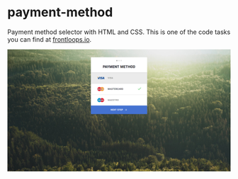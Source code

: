 # payment-method

Payment method selector with HTML and CSS. This is one of the code tasks you can find at [frontloops.io](https://frontloops.io).

![Payment method screenshot](/payment-method-screenshot.png?raw=true "Payment method screenshot")
